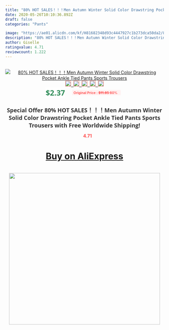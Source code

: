 ```yaml
---
title: "80% HOT SALES！！！Men Autumn Winter Solid Color Drawstring Pocket Ankle Tied Pants Sports Trousers"
date: 2020-05-26T10:10:36.892Z
draft: false
categories: "Pants"

image: "https://ae01.alicdn.com/kf/H81682348d93c4447927c1b273dca50da2/80-HOT-SALES-Men-Autumn-Winter-Solid-Color-Drawstring-Pocket-Ankle-Tied-Pants-Sports-Trousers.jpg"
description: "80% HOT SALES！！！Men Autumn Winter Solid Color Drawstring Pocket Ankle Tied Pants Sports Trousers"
author: Giselle
ratingvalue: 4.71
reviewcount: 1.222
---
```

<br>
<div style="text-align: center;">
<a href="https://s.click.aliexpress.com/e/_9gFczJ" target="_blank" rel="nofollow noopener noreferrer"><img alt="80% HOT SALES！！！Men Autumn Winter Solid Color Drawstring Pocket Ankle Tied Pants Sports Trousers" class="magnifier-image" src="https://ae01.alicdn.com/kf/H81682348d93c4447927c1b273dca50da2/80-HOT-SALES-Men-Autumn-Winter-Solid-Color-Drawstring-Pocket-Ankle-Tied-Pants-Sports-Trousers.jpg_640x640.jpg">
<br>
<img style="border:1px solid salmon" src="https://ae01.alicdn.com/kf/H81682348d93c4447927c1b273dca50da2/80-HOT-SALES-Men-Autumn-Winter-Solid-Color-Drawstring-Pocket-Ankle-Tied-Pants-Sports-Trousers.jpg_120x120.jpg">&nbsp;&nbsp;<img style="border:1px solid salmon" src="https://ae01.alicdn.com/kf/H2f7d18767aac4f58a9f0de10b8fe572dO/80-HOT-SALES-Men-Autumn-Winter-Solid-Color-Drawstring-Pocket-Ankle-Tied-Pants-Sports-Trousers.jpg_120x120.jpg">&nbsp;&nbsp;<img style="border:1px solid salmon" src="https://ae01.alicdn.com/kf/H04206ff03017460f8d95a3e72782b3ccL/80-HOT-SALES-Men-Autumn-Winter-Solid-Color-Drawstring-Pocket-Ankle-Tied-Pants-Sports-Trousers.jpg_120x120.jpg">&nbsp;&nbsp;<img style="border:1px solid salmon" src="https://ae01.alicdn.com/kf/Hca89f3da878249e5b189aac9becef9dey/80-HOT-SALES-Men-Autumn-Winter-Solid-Color-Drawstring-Pocket-Ankle-Tied-Pants-Sports-Trousers.jpg_120x120.jpg">&nbsp;&nbsp;<img style="border:1px solid salmon" src="https://ae01.alicdn.com/kf/Hf2dcb4ca4cbd423493ab355f4e7bcd03U/80-HOT-SALES-Men-Autumn-Winter-Solid-Color-Drawstring-Pocket-Ankle-Tied-Pants-Sports-Trousers.jpg_120x120.jpg"></a></div><br0>
<div style="text-align: center;"><span style="background-color: white; border: 0px; box-sizing: border-box; color: seagreen; display: inline-block; font-family: &quot;open sans&quot; , &quot;arial&quot; , &quot;helvetica&quot; , sans-serif , &quot;heiti&quot;; font-size: 24px; font-stretch: inherit; font-weight: 700; line-height: inherit; margin: 0px 10px 0px 0px; padding: 0px; vertical-align: middle;">$2.37 </span>
<span style="background: rgb(255 , 241 , 241); border-radius: 3px; border: 0px; box-sizing: border-box; color: #ff4747; display: inline-block; font-family: inherit; font-size: 12px; font-stretch: inherit; font-style: inherit; font-variant: inherit; font-weight: 600; line-height: inherit; margin: 0px; padding: 2px 5px; transform: scale(0.9); vertical-align: middle;">Original Price : <b style="text-decoration: line-through;">$11.85 </b> 80%&nbsp;&nbsp;</span></div>
<h1 style="color: #333333; display: inline-block; font-family: &quot;open sans&quot; , &quot;arial&quot; , &quot;helvetica&quot; , sans-serif , &quot;heiti&quot;; font-size: 18px; font-stretch: inherit; font-weight: 700; text-align: center;">Special Offer 80% HOT SALES！！！Men Autumn Winter Solid Color Drawstring Pocket Ankle Tied Pants Sports Trousers with Free Worldwide Shipping!</h1>
<div style="color: #ff4747; text-align: center;">
<img src="https://4.bp.blogspot.com/-M0ZcTcb-5uY/XleCXlxnR4I/AAAAAAAAAEc/OrjgMkXV1oMQFaCRZj5HQwOCBcu3w1FegCPcBGAYYCw/s1600/star.png" style="height: 15px;">&nbsp;<b>4.71</b></div>
<div class="button_cont" align="center"><a class="buynow_a" href="https://s.click.aliexpress.com/e/_9gFczJ" target="_blank" rel="nofollow noopener noreferrer"><H1>Buy on AliExpress</H1></a></div><br>
<div class="separator" style="clear: both; text-align: center;">
<img src="https://lh3.googleusercontent.com/-pTy5HemUv9M/XlePHvY0dAI/AAAAAAAAAE4/0nX5iRUoIWY8eMW9Dpxeirr157OZliDIgCLcBGAsYHQ/s1600/badge.gif" width="480">
</div>
